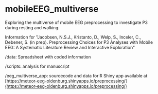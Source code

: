 # mobileEEG_multiverse
Exploring the multiverse of  mobile EEG preprocessing to investigate P3 during resting and walking

Information for "Jacobsen, N.S.J., Kristanto, D., Welp, S., Inceler, C., Debener, S. (in prep). Preprocessing Choices for P3 Analyses with Mobile EEG: A Systematic Literature Review and Interactive Exploration"

/data: Spreadsheet with coded information 

/scripts: analysis for manuscript

/eeg_multiverse_app: sourcecode and data for R Shiny app available at [https://meteor-eeg-oldenburg.shinyapps.io/preprocessing/](https://meteor-eeg-oldenburg.shinyapps.io/preprocessing/)
